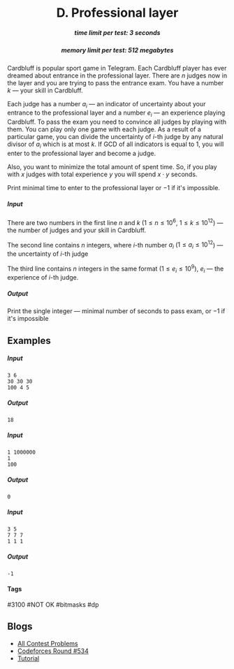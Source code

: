 <h1 style='text-align: center;'> D. Professional layer</h1>

<h5 style='text-align: center;'>time limit per test: 3 seconds</h5>
<h5 style='text-align: center;'>memory limit per test: 512 megabytes</h5>

Cardbluff is popular sport game in Telegram. Each Cardbluff player has ever dreamed about entrance in the professional layer. There are $n$ judges now in the layer and you are trying to pass the entrance exam. You have a number $k$ — your skill in Cardbluff.

Each judge has a number $a_i$ — an indicator of uncertainty about your entrance to the professional layer and a number $e_i$ — an experience playing Cardbluff. To pass the exam you need to convince all judges by playing with them. You can play only one game with each judge. As a result of a particular game, you can divide the uncertainty of $i$-th judge by any natural divisor of $a_i$ which is at most $k$. If GCD of all indicators is equal to $1$, you will enter to the professional layer and become a judge.

Also, you want to minimize the total amount of spent time. So, if you play with $x$ judges with total experience $y$ you will spend $x \cdot y$ seconds.

Print minimal time to enter to the professional layer or $-1$ if it's impossible.

##### Input

There are two numbers in the first line $n$ and $k$ ($1 \leq n \leq 10^6$, $1 \leq k \leq 10^{12}$) — the number of judges and your skill in Cardbluff.

The second line contains $n$ integers, where $i$-th number $a_i$ ($1 \leq a_i \leq 10^{12}$) — the uncertainty of $i$-th judge

The third line contains $n$ integers in the same format ($1 \leq e_i \leq 10^9$), $e_i$ — the experience of $i$-th judge.

##### Output

Print the single integer — minimal number of seconds to pass exam, or $-1$ if it's impossible

## Examples

##### Input


```text
3 6
30 30 30
100 4 5
```
##### Output


```text
18
```
##### Input


```text
1 1000000
1
100
```
##### Output


```text
0
```
##### Input


```text
3 5
7 7 7
1 1 1
```
##### Output


```text
-1
```


#### Tags 

#3100 #NOT OK #bitmasks #dp 

## Blogs
- [All Contest Problems](../Codeforces_Round_534_(Div._1).md)
- [Codeforces Round #534](../blogs/Codeforces_Round_534.md)
- [Tutorial](../blogs/Tutorial.md)
